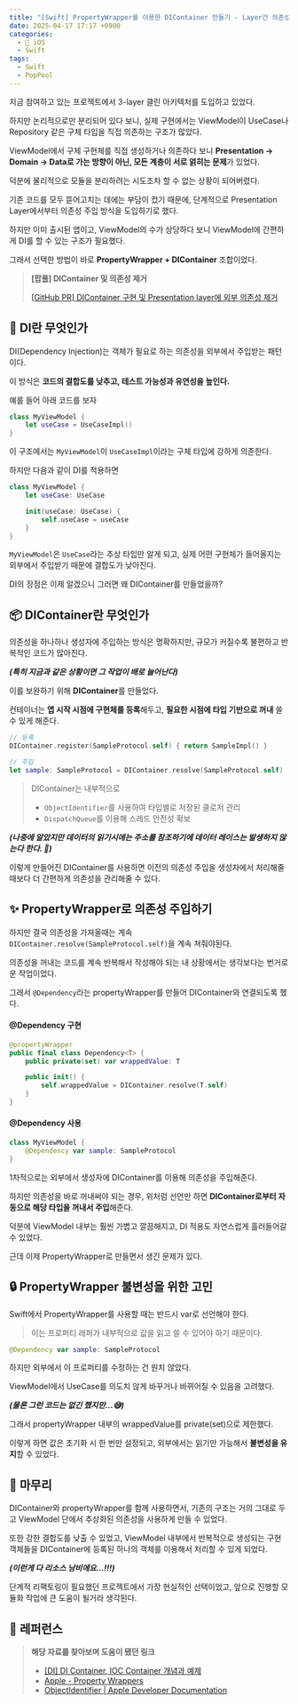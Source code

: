 ```yaml
---
title: "[Swift] PropertyWrapper를 이용한 DIContainer 만들기 - Layer간 의존성 흐름 개선하기"
date: 2025-04-17 17:17 +0900
categories:
  - 🍎 iOS
  - Swift
tags:
  - Swift
  - PopPool
---
```

지금 참여하고 있는 프로젝트에서 3-layer 클린 아키텍처를 도입하고 있었다.  

하지만 논리적으로만 분리되어 있다 보니, 실제 구현에서는 ViewModel이 UseCase나 Repository 같은 구체 타입을 직접 의존하는 구조가 많았다.

ViewModel에서 구체 구현체를 직접 생성하거나 의존하다 보니 **Presentation → Domain → Data로 가는 방향이 아닌, 모든 계층이 서로 얽히는 문제**가 있었다.

덕분에 물리적으로 모듈을 분리하려는 시도조차 할 수 없는 상황이 되어버렸다.

기존 코드를 모두 뜯어고치는 데에는 부담이 컸기 때문에, 단계적으로 Presentation Layer에서부터 의존성 주입 방식을 도입하기로 했다.

하지만 이미 출시된 앱이고, ViewModel의 수가 상당하다 보니 ViewModel에 간편하게 DI를 할 수 있는 구조가 필요했다.

그래서 선택한 방법이 바로 **PropertyWrapper + DIContainer** 조합이었다.

> **\[팝풀] DIContainer 및 의존성 제거** 
> 
> [[GitHub PR] DIContainer 구현 및 Presentation layer에 외부 의존성 제거](https://github.com/PopPool/iOS/pull/115)

## 🤔 DI란 무엇인가

DI(Dependency Injection)는 객체가 필요로 하는 의존성을 외부에서 주입받는 패턴이다. 

이 방식은 **코드의 결합도를 낮추고, 테스트 가능성과 유연성을 높인다.**

예를 들어 아래 코드를 보자

```swift
class MyViewModel {
	let useCase = UseCaseImpl()
}
```

이 구조에서는 `MyViewModel`이 `UseCaseImpl`이라는 구체 타입에 강하게 의존한다.

하지만 다음과 같이 DI를 적용하면

```swift
class MyViewModel {
	let useCase: UseCase

	init(useCase: UseCase) {
		self.useCase = useCase
	}
}
```

`MyViewModel`은 `UseCase`라는 추상 타입만 알게 되고, 실제 어떤 구현체가 들어올지는 외부에서 주입받기 때문에 결합도가 낮아진다.

DI의 장점은 이제 알겠으니 그러면 왜 DIContainer를 만들었을까?

## 📦 DIContainer란 무엇인가

의존성을 하나하나 생성자에 주입하는 방식은 명확하지만, 규모가 커질수록 불편하고 반복적인 코드가 많아진다.

_**(특히 지금과 같은 상황이면 그 작업이 배로 늘어난다)**_

이를 보완하기 위해 **DIContainer**를 만들었다. 

컨테이너는 **앱 시작 시점에 구현체를 등록**해두고, **필요한 시점에 타입 기반으로 꺼내** 쓸 수 있게 해준다.

```swift
// 등록
DIContainer.register(SampleProtocol.self) { return SampleImpl() }

// 주입
let sample: SampleProtocol = DIContainer.resolve(SampleProtocol.self)
```

> DIContainer는 내부적으로 
> - `ObjectIdentifier`를 사용하여 타입별로 저장된 클로저 관리
> - `DispatchQueue`를 이용해 스레드 안전성 확보

_**(나중에 알았지만 데이터의 읽기시에는 주소를 참조하기에 데이터 레이스는 발생하지 않는다 한다. 🥲)**_

이렇게 만들어진 DIContainer를 사용하면 이전의 의존성 주입을 생성자에서 처리해줄때보다 더 간편하게 의존성을 관리해줄 수 있다.

## ✨ PropertyWrapper로 의존성 주입하기

하지만 결국 의존성을 가져올때는 계속 `DIContainer.resolve(SampleProtocol.self)`을 계속 쳐줘야된다.

의존성을 꺼내는 코드를 계속 반복해서 작성해야 되는 내 상황에서는 생각보다는 번거로운 작업이었다.

그래서 `@Dependency`라는 propertyWrapper를 만들어 DIContainer와 연결되도록 했다.

#### **@Dependency 구현**
```swift
@propertyWrapper
public final class Dependency<T> {
    public private(set) var wrappedValue: T

    public init() {
        self.wrappedValue = DIContainer.resolve(T.self)
    }
}
```

#### **@Dependency 사용**

```swift
class MyViewModel {
    @Dependency var sample: SampleProtocol
}
```

1차적으로는 외부에서 생성자에 DIContainer를 이용해 의존성을 주입해준다.

하지만 의존성을 바로 꺼내써야 되는 경우, 위처럼 선언만 하면 **DIContainer로부터 자동으로 해당 타입을 꺼내서 주입**해준다.

덕분에 ViewModel 내부는 훨씬 가볍고 깔끔해지고, DI 적용도 자연스럽게 흘러들어갈 수 있었다.

근데 이제 PropertyWrapper로 만들면서 생긴 문제가 있다.

## 🔒 PropertyWrapper 불변성을 위한 고민

Swift에서 PropertyWrapper를 사용할 때는 반드시 var로 선언해야 한다.

> 이는 프로퍼티 래퍼가 내부적으로 값을 읽고 쓸 수 있어야 하기 때문이다.

```swift
@Dependency var sample: SampleProtocol
```

하지만 외부에서 이 프로퍼티를 수정하는 건 원치 않았다.

ViewModel에서 UseCase를 의도치 않게 바꾸거나 바뀌어질 수 있음을 고려했다.

_**(물론 그런 코드는 없긴 했지만...😅)**_

그래서 propertyWrapper 내부의 wrappedValue를 private(set)으로 제한했다.

이렇게 하면 값은 초기화 시 한 번만 설정되고, 외부에서는 읽기만 가능해서 **불변성을 유지**할 수 있었다.

## 🏁 마무리

DIContainer와 propertyWrapper를 함께 사용하면서, 기존의 구조는 거의 그대로 두고 ViewModel 단에서 추상화된 의존성을 사용하게 만들 수 있었다.

또한 강한 결합도를 낮출 수 있었고, ViewModel 내부에서 반복적으로 생성되는 구현 객체들을 DIContainer에 등록된 하나의 객체를 이용해서 처리할 수 있게 되었다. 

_**(이런게 다 리소스 낭비에요...!!!)**_

단계적 리팩토링이 필요했던 프로젝트에서 가장 현실적인 선택이었고, 앞으로 진행할 모듈화 작업에 큰 도움이 될거라 생각된다.

## 🔗 레퍼런스
> **해당 자료를 찾아보며 도움이 됐던 링크**
> - [[DI] DI Container, IOC Container 개념과 예제](https://eunjin3786.tistory.com/233)
>- [Apple - Property Wrappers](https://docs.swift.org/swift-book/documentation/the-swift-programming-language/properties/#Property-Wrappers)
>- [ObjectIdentifier \| Apple Developer Documentation](https://developer.apple.com/documentation/swift/objectidentifier)
